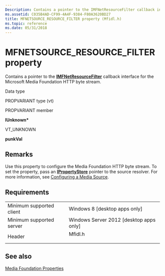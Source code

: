 ```yaml
---
Description: Contains a pointer to the IMFNetResourceFilter callback interface for the Microsoft Media Foundation HTTP byte stream.
ms.assetid: C035B4AD-CF99-4A4F-9384-F80A3620BD27
title: MFNETSOURCE_RESOURCE_FILTER property (Mfidl.h)
ms.topic: reference
ms.date: 05/31/2018
---
```


# MFNETSOURCE\_RESOURCE\_FILTER property

Contains a pointer to the [**IMFNetResourceFilter**](/windows/desktop/api/mfidl/nn-mfidl-imfnetresourcefilter) callback interface for the Microsoft Media Foundation HTTP byte stream.



Data type

PROPVARIANT type (vt)

PROPVARIANT member

**IUnknown\***

VT\_UNKNOWN

**punkVal**



## Remarks

Use this property to configure the Media Foundation HTTP byte stream. To set the property, pass an [**IPropertyStore**](https://msdn.microsoft.com/library/Bb761474(v=VS.85).aspx) pointer to the source resolver. For more information, see [Configuring a Media Source](configuring-a-media-source.md).

## Requirements



|                                     |                                                                                    |
|-------------------------------------|------------------------------------------------------------------------------------|
| Minimum supported client<br/> | Windows 8 \[desktop apps only\]<br/>                                         |
| Minimum supported server<br/> | Windows Server 2012 \[desktop apps only\]<br/>                               |
| Header<br/>                   | <dl> <dt>Mfidl.h</dt> </dl> |



## See also

<dl> <dt>

[Media Foundation Properties](media-foundation-properties.md)
</dt> </dl>

 

 




